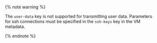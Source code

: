 {% note warning %}

The `user-data` key is not supported for transmitting user data. Parameters for ssh connections must be specified in the `ssh-keys` key in the VM metadata.

{% endnote %}